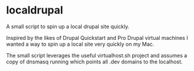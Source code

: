 localdrupal
===========

A small script to spin up a local drupal site quickly.

Inspired by the likes of Drupal Quickstart and Pro Drupal virtual machines I wanted a way to spin up a local site very quickly on my Mac.

The small script leverages the useful virtualhost.sh project and assumes a copy of dnsmasq running which points all .dev domains to the localhost.
